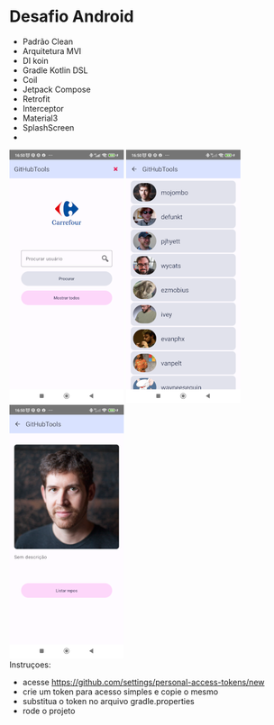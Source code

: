 

# Desafio Android

- Padrão Clean
- Arquitetura MVI
- DI koin
- Gradle Kotlin DSL
- Coil
- Jetpack Compose
- Retrofit
- Interceptor
- Material3
- SplashScreen
-

![Home](img/home.png)  ![List](img/list.png)  ![User](img/user.png)  
Instruçoes:
- acesse https://github.com/settings/personal-access-tokens/new
- crie um token para acesso simples e copie o mesmo
- substitua o token no arquivo gradle.properties
- rode o projeto  
  
